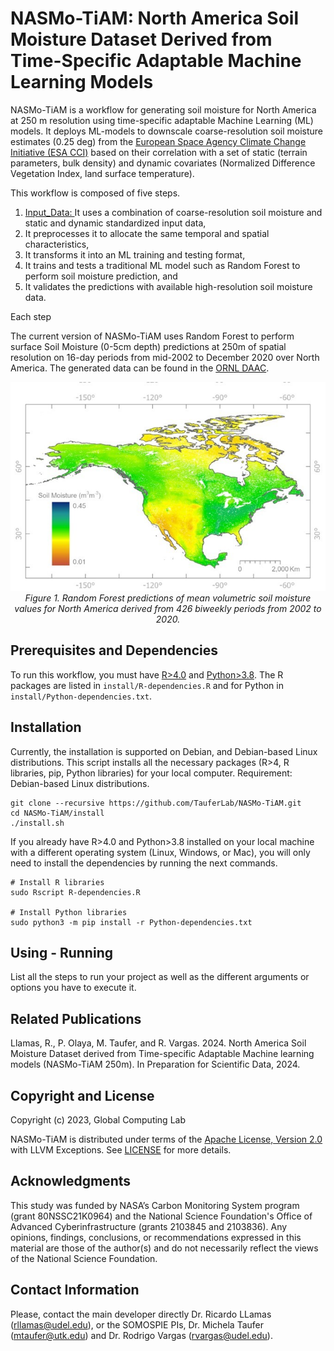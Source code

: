# NASMo-TiAM: North America Soil Moisture Dataset Derived from Time-Specific Adaptable Machine Learning Models

NASMo-TiAM is a workflow for generating soil moisture for North America at 250 m resolution using time-specific adaptable Machine Learning (ML) models. It deploys ML-models to downscale coarse-resolution soil moisture estimates (0.25 deg) from the [European Space Agency Climate Change Initiative (ESA CCI)](https://climate.esa.int/en/projects/soil-moisture/data/) based on their correlation with a set of static (terrain parameters, bulk density) and dynamic covariates (Normalized Difference Vegetation Index, land surface temperature).

This workflow is composed of five steps.

1. [Input_Data: ](NASMo-TiAM/1_Input_Data/)It uses a combination of coarse-resolution soil moisture and static and dynamic standardized input data,
2. It preprocesses it to allocate the same temporal and spatial characteristics,
3. It transforms it into an ML training and testing format,
4. It trains and tests a traditional ML model such as Random Forest to perform soil moisture prediction, and
5. It validates the predictions with available high-resolution soil moisture data.

Each step 

The current version of NASMo-TiAM uses Random Forest to perform surface Soil Moisture (0-5cm depth) predictions at 250m of spatial resolution on 16-day periods from mid-2002 to December 2020 over North America. The generated data can be found in the [ORNL DAAC](https://daac.ornl.gov/CMS/guides/NASMo_TiAM_250m.html). 

<p align="center">
    <img src="imgs/NASMo_TiAM_250m_Fig1.jpg" width="600">
    <br>
    <em>Figure 1. Random Forest predictions of mean volumetric soil moisture values for North America derived from 426 biweekly periods from 2002 to 2020.</em>
</p>

## Prerequisites and Dependencies
To run this workflow, you must have [R>4.0](https://cran.r-project.org/bin/linux/ubuntu/fullREADME.html#installing-r) and [Python>3.8](https://www.python.org/downloads/). The R packages are listed in `install/R-dependencies.R` and for Python in `install/Python-dependencies.txt`.  

## Installation
Currently, the installation is supported on Debian, and Debian-based Linux distributions. This script installs all the necessary packages (R>4, R libraries, pip, Python libraries) for your local computer.
Requirement: Debian-based Linux distributions.
```
git clone --recursive https://github.com/TauferLab/NASMo-TiAM.git
cd NASMo-TiAM/install
./install.sh
```

If you already have R>4.0 and Python>3.8 installed on your local machine with a different operating system (Linux, Windows, or Mac), you will only need to install the dependencies by running the next commands.
```
# Install R libraries
sudo Rscript R-dependencies.R

# Install Python libraries
sudo python3 -m pip install -r Python-dependencies.txt
```

## Using - Running
List all the steps to run your project as well as the different arguments or options you have to execute it.

## Related Publications
Llamas, R., P. Olaya, M. Taufer, and R. Vargas. 2024. North America Soil Moisture Dataset derived from Time-specific Adaptable Machine learning models (NASMo-TiAM 250m). In Preparation for Scientific Data, 2024.

## Copyright and License 
Copyright (c) 2023, Global Computing Lab

NASMo-TiAM is distributed under terms of the [Apache License, Version 2.0](http://www.apache.org/licenses/LICENSE-2.0) with LLVM Exceptions.
See [LICENSE](https://github.com/TauferLab/GCLab_Code_Repo_Template/blob/main/LICENSE) for more details.

## Acknowledgments
This study was funded by NASA’s Carbon Monitoring System program (grant 80NSSC21K0964) and the National Science Foundation's Office of Advanced Cyberinfrastructure (grants 2103845 and 2103836).
Any opinions, findings, conclusions, or recommendations expressed in this material are those of the author(s) and do not necessarily reflect the views of the National Science Foundation. 

## Contact Information
Please, contact the main developer directly Dr. Ricardo LLamas (rllamas@udel.edu), or the SOMOSPIE PIs, Dr. Michela Taufer (mtaufer@utk.edu) and Dr. Rodrigo Vargas (rvargas@udel.edu).
